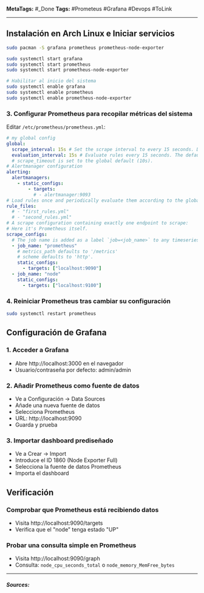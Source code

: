 **MetaTags:** #_Done
**Tags:** #Prometeus #Grafana #Devops #ToLink 
- - -
## Instalación en Arch Linux e Iniciar servicios

```bash
sudo pacman -S grafana prometheus prometheus-node-exporter

sudo systemctl start grafana
sudo systemctl start prometheus
sudo systemctl start prometheus-node-exporter

# Habilitar al inicio del sistema
sudo systemctl enable grafana
sudo systemctl enable prometheus
sudo systemctl enable prometheus-node-exporter
```

### 3. Configurar Prometheus para recopilar métricas del sistema

Editar `/etc/prometheus/prometheus.yml`:

```yaml
# my global config
global:
  scrape_interval: 15s # Set the scrape interval to every 15 seconds. Default is every 1 minute.
  evaluation_interval: 15s # Evaluate rules every 15 seconds. The default is every 1 minute.
  # scrape_timeout is set to the global default (10s).
# Alertmanager configuration
alerting:
  alertmanagers:
    - static_configs:
        - targets:
          # - alertmanager:9093
# Load rules once and periodically evaluate them according to the global 'evaluation_interval'.
rule_files:
  # - "first_rules.yml"
  # - "second_rules.yml"
# A scrape configuration containing exactly one endpoint to scrape:
# Here it's Prometheus itself.
scrape_configs:
  # The job name is added as a label `job=<job_name>` to any timeseries scraped from this config.
  - job_name: "prometheus"
    # metrics_path defaults to '/metrics'
    # scheme defaults to 'http'.
    static_configs:
      - targets: ["localhost:9090"]
  - job_name: "node"
    static_configs:
      - targets: ["localhost:9100"]
```

### 4. Reiniciar Prometheus tras cambiar su configuración

```bash
sudo systemctl restart prometheus
```

## Configuración de Grafana

### 1. Acceder a Grafana

- Abre http://localhost:3000 en el navegador
- Usuario/contraseña por defecto: admin/admin

### 2. Añadir Prometheus como fuente de datos

- Ve a Configuración → Data Sources
- Añade una nueva fuente de datos
- Selecciona Prometheus
- URL: http://localhost:9090
- Guarda y prueba

### 3. Importar dashboard prediseñado

- Ve a Crear → Import
- Introduce el ID 1860 (Node Exporter Full)
- Selecciona la fuente de datos Prometheus
- Importa el dashboard

## Verificación

### Comprobar que Prometheus está recibiendo datos

- Visita http://localhost:9090/targets
- Verifica que el "node" tenga estado "UP"

### Probar una consulta simple en Prometheus

- Visita http://localhost:9090/graph
- Consulta: `node_cpu_seconds_total` o `node_memory_MemFree_bytes`

- - - 
#### ***Sources:***